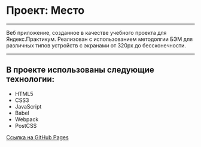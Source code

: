 # Проект: Место
---
Веб приложение, созданное в качестве учебного проекта для Яндекс.Практикум. Реализован с использованием методолгии БЭМ для различных типов устройств с экранами от 320px до бессконечности.

---

## В проекте использованы следующие технологии:

+ HTML5
+ CSS3
+ JavaScript
+ Babel
+ Webpack
+ PostCSS

[Ссылка на GitHub Pages](https://dvortsovs.github.io/mesto-project/)
